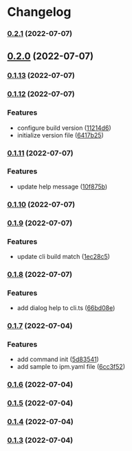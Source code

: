# Changelog


### [0.2.1](https://github.com/JonDotsoy/icon-package-manager/compare/v0.2.0...v0.2.1) (2022-07-07)

## [0.2.0](https://github.com/JonDotsoy/icon-package-manager/compare/v0.1.13...v0.2.0) (2022-07-07)

### [0.1.13](https://github.com/JonDotsoy/icon-package-manager/compare/v0.1.12...v0.1.13) (2022-07-07)

### [0.1.12](https://github.com/JonDotsoy/icon-package-manager/compare/v0.1.11...v0.1.12) (2022-07-07)


### Features

* configure build version ([11214d6](https://github.com/JonDotsoy/icon-package-manager/commit/11214d68edfbf7903d1174ac504c530bfbd7b7fd))
* initialize version file ([6417b25](https://github.com/JonDotsoy/icon-package-manager/commit/6417b252d3465ddeef9d386a5b58cf55646d31f4))

### [0.1.11](https://github.com/JonDotsoy/icon-package-manager/compare/v0.1.10...v0.1.11) (2022-07-07)


### Features

* update help message ([10f875b](https://github.com/JonDotsoy/icon-package-manager/commit/10f875b1734a5b16de887749ca67f29cb00de6fd))

### [0.1.10](https://github.com/JonDotsoy/icon-package-manager/compare/v0.1.9...v0.1.10) (2022-07-07)

### [0.1.9](https://github.com/JonDotsoy/icon-package-manager/compare/v0.1.8...v0.1.9) (2022-07-07)


### Features

* update cli build match ([1ec28c5](https://github.com/JonDotsoy/icon-package-manager/commit/1ec28c5eb5281e5eecc23bac7d2d94200ae2f808))

### [0.1.8](https://github.com/JonDotsoy/icon-package-manager/compare/v0.1.7...v0.1.8) (2022-07-07)


### Features

* add dialog help to cli.ts ([66bd08e](https://github.com/JonDotsoy/icon-package-manager/commit/66bd08ef63c0c9ff312a1f808cc56a8b9d19648d))

### [0.1.7](https://github.com/JonDotsoy/icon-package-manager/compare/v0.1.6...v0.1.7) (2022-07-04)


### Features

* add command init ([5d83541](https://github.com/JonDotsoy/icon-package-manager/commit/5d83541f20f2dcaadff7d0773a62b959c64d6759))
* add sample to ipm.yaml file ([6cc3f52](https://github.com/JonDotsoy/icon-package-manager/commit/6cc3f5204e02edb94e2fbb12e9083141cccd4654))

### [0.1.6](https://github.com/JonDotsoy/icon-package-manager/compare/v0.1.5...v0.1.6) (2022-07-04)

### [0.1.5](https://github.com/JonDotsoy/icon-package-manager/compare/v0.1.4...v0.1.5) (2022-07-04)

### [0.1.4](https://github.com/JonDotsoy/icon-package-manager/compare/v0.1.3...v0.1.4) (2022-07-04)

### [0.1.3](https://github.com/JonDotsoy/icon-package-manager/compare/v0.1.3-beta...v0.1.3) (2022-07-04)
